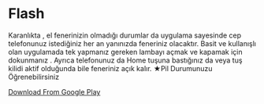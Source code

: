 # Flash

Karanlıkta , el fenerinizin olmadığı durumlar da uygulama sayesinde cep telefonunuz istediğiniz her an yanınızda feneriniz olacaktır. Basit ve kullanışlı olan uygulamada tek yapmanız gereken lambayı açmak ve kapamak için dokunmanız . Ayrıca telefonunuz da Home tuşuna bastığınız da veya tuş kilidi aktif olduğunda bile feneriniz açık kalır. 
★Pil Durumunuzu Öğrenebilirsiniz

[Download From Google Play](https://play.google.com/store/apps/details?id=com.byrm.asuspc.flash&hl=tr)


